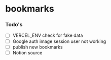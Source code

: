 # bookmarks

### Todo's

- [ ] VERCEL_ENV check for fake data
- [ ] Google auth image session user not working
- [ ] publish new bookmarks
- [ ] Notion source